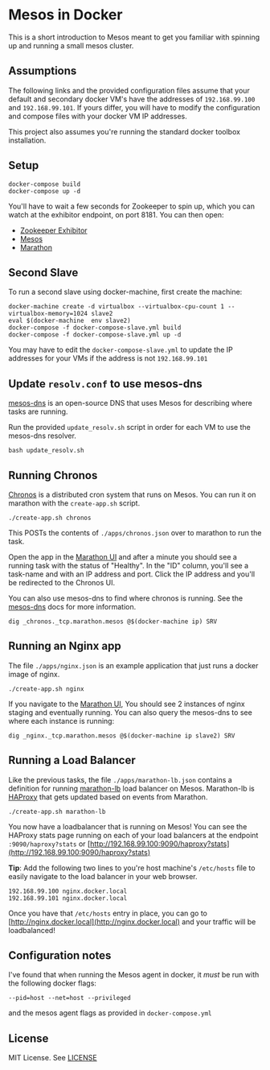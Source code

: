 # Mesos in Docker

This is a short introduction to Mesos meant to get you familiar with spinning up and running a small mesos cluster. 

## Assumptions

The following links and the provided configuration files assume that your
default and secondary docker VM's have the addresses of `192.168.99.100` and
`192.168.99.101`. If yours differ, you will have to modify the configuration
and compose files with your docker VM IP addresses.

This project also assumes you're running the standard docker toolbox
installation.

## Setup

```
docker-compose build
docker-compose up -d
```

You'll have to wait a few seconds for Zookeeper to spin up, which you can
watch at the exhibitor endpoint, on port 8181. You can then open:

* [Zookeeper Exhibitor](http://192.168.99.100:8181)
* [Mesos](http://192.168.99.100:5050)
* [Marathon](http://192.168.99.100:8080)

## Second Slave

To run a second slave using docker-machine, first create the machine:

```
docker-machine create -d virtualbox --virtualbox-cpu-count 1 --virtualbox-memory=1024 slave2
eval $(docker-machine  env slave2)
docker-compose -f docker-compose-slave.yml build
docker-compose -f docker-compose-slave.yml up -d
```

You may have to edit the `docker-compose-slave.yml` to update the IP addresses
for your VMs if the address is not `192.168.99.101`

## Update `resolv.conf` to use mesos-dns

[mesos-dns](https://mesosphere.github.io) is an open-source DNS that uses Mesos
for describing where tasks are running.

Run the provided `update_resolv.sh` script in order for each VM to use the
mesos-dns resolver.

```
bash update_resolv.sh
```

## Running Chronos

[Chronos](https://github.com/mesos/chronos) is a distributed cron system that
runs on Mesos. You can run it on marathon with the `create-app.sh` script.

```
./create-app.sh chronos
```

This POSTs the contents of `./apps/chronos.json` over to marathon to run the task.

Open the app in the [Marathon UI](http://192.168.99.100:8080/ui/#/apps/%2Fchronos)
and after a minute you should see a running task with the status of "Healthy".
In the "ID" column, you'll see a task-name and with an IP address and port.
Click the IP address and you'll be redirected to the Chronos UI.

You can also use mesos-dns to find where chronos is running. See the
[mesos-dns](https://mesosphere.github.io/mesos-dns/docs/naming.html) docs for
more information.

```
dig _chronos._tcp.marathon.mesos @$(docker-machine ip) SRV
```

## Running an Nginx app

The file `./apps/nginx.json` is an example application that just runs a docker
image of nginx.

```
./create-app.sh nginx
```

If you navigate to the [Marathon UI](http://192.168.99.100:8080/ui/#/apps/%2Fnginx),
You should see 2 instances of nginx staging and eventually running. You can
also query the mesos-dns to see where each instance is running:

```
dig _nginx._tcp.marathon.mesos @$(docker-machine ip slave2) SRV
```

## Running a Load Balancer

Like the previous tasks, the file `./apps/marathon-lb.json` contains a
definition for running [marathon-lb](https://github.com/mesosphere/marathon-lb)
load balancer on Mesos. Marathon-lb is [HAProxy](http://www.haproxy.org/) that
gets updated based on events from Marathon.

```
./create-app.sh marathon-lb
```

You now have a loadbalancer that is running on Mesos! You can see the HAProxy
stats page running on each of your load balancers at the endpoint
`:9090/haproxy?stats` or [http://192.168.99.100:9090/haproxy?stats](http://192.168.99.100:9090/haproxy?stats)

**Tip**: Add the following two lines to you're host machine's `/etc/hosts` file
to easily navigate to the load balancer in your web browser.

```
192.168.99.100 nginx.docker.local
192.168.99.101 nginx.docker.local
```

Once you have that `/etc/hosts` entry in place, you can go to
[http://nginx.docker.local](http://nginx.docker.local) and your traffic will be
loadbalanced!

## Configuration notes

I've found that when running the Mesos agent in docker, it _must_ be run with
the following docker flags:

```
--pid=host --net=host --privileged
```

and the mesos agent flags as provided in `docker-compose.yml`

## License

MIT License. See [LICENSE](LICENSE)
